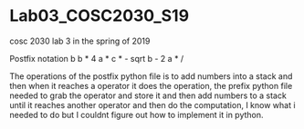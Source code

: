 # Lab03_COSC2030_S19
cosc 2030 lab 3 in the spring of 2019


Postfix notation
b b * 4 a * c * - sqrt b - 2 a * /

The operations of the postfix python file is to add numbers into a stack and then when it reaches a operator it does the operation,
the prefix python file needed to grab the operator and store it and then add numbers to a stack until it reaches another operator
and then do the computation, I know what i needed to do but I couldnt figure out how to implement it in python.


